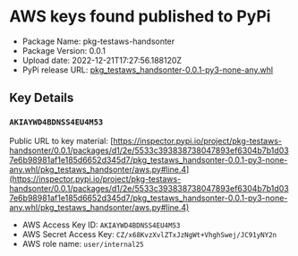 # AWS keys found published to PyPi

* Package Name: pkg-testaws-handsonter
* Package Version: 0.0.1
* Upload date: 2022-12-21T17:27:56.188120Z
* PyPi release URL: [pkg_testaws_handsonter-0.0.1-py3-none-any.whl](https://files.pythonhosted.org/packages/d1/2e/5533c393838738047893ef6304b7b1d037e6b98981af1e185d6652d345d7/pkg_testaws_handsonter-0.0.1-py3-none-any.whl)

## Key Details

### `AKIAYWD4BDNSS4EU4M53`

Public URL to key material: [https://inspector.pypi.io/project/pkg-testaws-handsonter/0.0.1/packages/d1/2e/5533c393838738047893ef6304b7b1d037e6b98981af1e185d6652d345d7/pkg_testaws_handsonter-0.0.1-py3-none-any.whl/pkg_testaws_handsonter/aws.py#line.4](https://inspector.pypi.io/project/pkg-testaws-handsonter/0.0.1/packages/d1/2e/5533c393838738047893ef6304b7b1d037e6b98981af1e185d6652d345d7/pkg_testaws_handsonter-0.0.1-py3-none-any.whl/pkg_testaws_handsonter/aws.py#line.4)

* AWS Access Key ID: `AKIAYWD4BDNSS4EU4M53`
* AWS Secret Access Key: `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` 
* AWS role name: `user/internal25`
